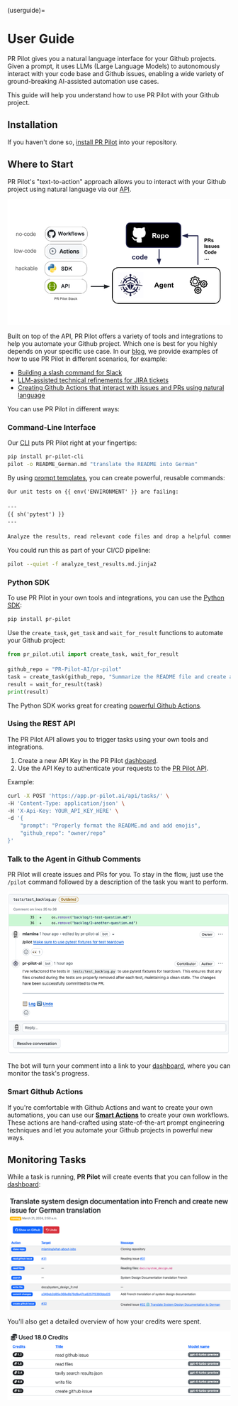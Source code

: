 (userguide)=
# User Guide

PR Pilot gives you a natural language interface for your Github projects. Given a prompt, it uses LLMs (Large Language Models) to autonomously interact with your code base and Github issues, enabling a wide variety of ground-breaking AI-assisted automation use cases.

This guide will help you understand how to use PR Pilot with your Github project.
## Installation

If you haven't done so, [install PR Pilot](https://github.com/apps/pr-pilot-ai/installations/new) into your repository.

## Where to Start

PR Pilot's "text-to-action" approach allows you to interact with your Github project using natural language via our [API](https://app.pr-pilot.ai/api/swagger-ui/).

![PR Pilot Architecture](img/overview.png)

Built on top of the API, PR Pilot offers a variety of tools and integrations to help you automate your Github project.
Which one is best for you highly depends on your specific use case. In our [blog](https://www.pr-pilot.ai/blog), 
we provide examples of how to use PR Pilot in different scenarios, for example:

- [Building a slash command for Slack](https://www.pr-pilot.ai/blog/a-natural-language-interface-between-slack-and-github)
- [LLM-assisted technical refinements for JIRA tickets](https://www.pr-pilot.ai/blog/a-jira-integration-for-llm-assisted-technical-refinements)
- [Creating Github Actions that interact with issues and PRs using natural language](https://www.pr-pilot.ai/blog/the-power-of-agentic-workflows)

You can use PR Pilot in different ways:

### Command-Line Interface
Our [CLI](https://github.com/PR-Pilot-AI/pr-pilot-cli) puts PR Pilot right at your fingertips:

```bash
pip install pr-pilot-cli
pilot -o README_German.md "translate the README into German"
```

By using [prompt templates](https://github.com/PR-Pilot-AI/pr-pilot-cli/tree/main/prompts), you can create powerful, 
reusable commands:

```markdown
Our unit tests on {{ env('ENVIRONMENT' }} are failing:

---
{{ sh('pytest') }}  
---

Analyze the results, read relevant code files and drop a helpful comment on PR #{{ env('PR_NUMBER' }}.
```

You could run this as part of your CI/CD pipeline:

```bash
pilot --quiet -f analyze_test_results.md.jinja2
```

### Python SDK

To use PR Pilot in your own tools and integrations, you can use the [Python SDK](https://github.com/PR-Pilot-AI/pr-pilot-python):

```bash
pip install pr-pilot
```

Use the `create_task`, `get_task` and `wait_for_result` functions to automate your Github project:

```python
from pr_pilot.util import create_task, wait_for_result

github_repo = "PR-Pilot-AI/pr-pilot"
task = create_task(github_repo, "Summarize the README file and create a Github issue with the result.")
result = wait_for_result(task)
print(result)
```

The Python SDK works great for creating [powerful Github Actions](https://github.com/PR-Pilot-AI/smart-actions).


### Using the REST API

The PR Pilot API allows you to trigger tasks using your own tools and integrations.

1. Create a new API Key in the PR Pilot [dashboard](https://app.pr-pilot.ai/dashboard/api-keys/).
2. Use the API Key to authenticate your requests to the [PR Pilot API](https://app.pr-pilot.ai/api/swagger-ui/).

Example:
```bash
curl -X POST 'https://app.pr-pilot.ai/api/tasks/' \
-H 'Content-Type: application/json' \
-H 'X-Api-Key: YOUR_API_KEY_HERE' \
-d '{
    "prompt": "Properly format the README.md and add emojis",
    "github_repo": "owner/repo"
}'
```

### Talk to the Agent in Github Comments

PR Pilot will create issues and PRs for you. To stay in the flow, just use the `/pilot` command followed by a description of the task you want to perform.


![First pilot command](img/first_command.png)

The bot will turn your comment into a link to your [dashboard](https://app.pr-pilot.ai), where you can monitor the task's progress.

### Smart Github Actions

If you're comfortable with Github Actions and want to create your own automations, you can use our **[Smart Actions](https://github.com/PR-Pilot-AI/smart-actions)** to create your own workflows.
These actions are hand-crafted using state-of-the-art prompt engineering techniques and let you automate your Github projects in powerful new ways.



## Monitoring Tasks

While a task is running, **PR Pilot** will create events that you can follow in the [dashboard](https://app.pr-pilot.ai/dashboard/tasks/):

![PR Pilot](img/how_it_works_dashboard.png)

You'll also get a detailed overview of how your credits were spent.

![Monitoring PR Pilot](img/how_it_works_cost.png)